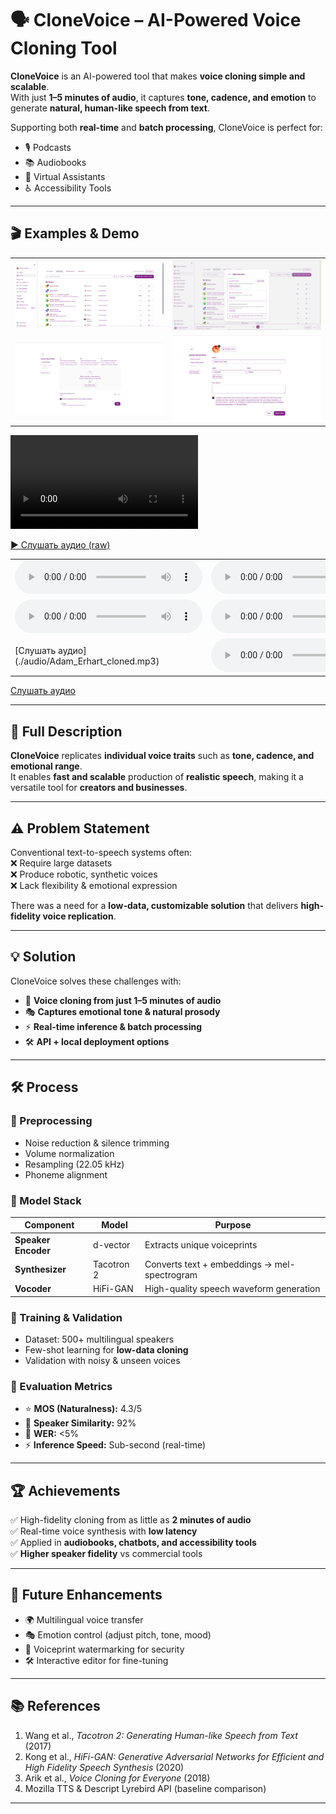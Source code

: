 # 🗣️ CloneVoice – AI-Powered Voice Cloning Tool

**CloneVoice** is an AI-powered tool that makes **voice cloning simple and scalable**.  
With just **1–5 minutes of audio**, it captures **tone, cadence, and emotion** to generate **natural, human-like speech from text**.

Supporting both **real-time** and **batch processing**, CloneVoice is perfect for:
- 🎙️ Podcasts
- 📚 Audiobooks
- 🤖 Virtual Assistants
- ♿ Accessibility Tools

---

## 🎬 Examples & Demo

<table>
    <tbody>
        <tr>
            <td>
                <img src="./img/img-1.png" alt="img" />
            </td>
            <td>
                <img src="./img/img-2.png" alt="img" />
            </td>
        </tr>
        <tr>
            <td>
                <img src="./img/img-3.png" alt="img" />
            </td>
            <td>
                <img src="./img/img-4.png" alt="img" />
            </td>
        </tr>
    </tbody>
</table>



<div style="width: 500px;">
<video src="https://github.com/user-attachments/assets/e1c3f17a-30af-4448-b11c-57309c440c6d" controls preload>
    Your browser does not support the video tag.
</video>
</div>

[▶️ Слушать аудио (raw)](https://raw.githubusercontent.com/vanoe/CloneVoice/master/audio/Adam_Erhart_cloned.mp3)

<table>
    <tbody>
        <tr>
            <td>
                <audio controls>
                  <source src="https://github.com/user-attachments/assets/ba83e5e5-5b65-4bdd-9dc5-a45ca0551db6"  type="audio/mpeg">
                    Your browser does not support the audio element.
                </audio>
            </td>
            <td>
                <audio controls>
                  <source src="./audio/Adam_Erhart_cloned.mp3" type="audio/mpeg">
                    Your browser does not support the audio element.
                </audio>
            </td>
        </tr>
        <tr>
            <td>
                <audio controls>
                  <source src="https://github.com/user-attachments/files/21934776/Adam_Erhart_cloned.mp3"  type="audio/mpeg">
                    Your browser does not support the audio element.
                </audio>
            </td>
            <td>
                <audio controls>
                  <source src="https://raw.githubusercontent.com/vanoe/CloneVoice/master/audio/Adam_Erhart_cloned.mp3" type="audio/mpeg">
                    Your browser does not support the audio element.
                </audio>
            </td>
        </tr>
        <tr>
            <td>
                [Слушать аудио](./audio/Adam_Erhart_cloned.mp3)
            </td>
            <td>
                <audio controls>
                  <source src="https://raw.githubusercontent.com/vanoe/CloneVoice/master/audio/Adam_Erhart_cloned.mp3" type="audio/mpeg">
                    Your browser does not support the audio element.
                </audio>
            </td>
        </tr>
    </tbody>
</table>

[Слушать аудио](./audio/Adam_Erhart_cloned.mp3)


---

## 📝 Full Description

**CloneVoice** replicates **individual voice traits** such as **tone, cadence, and emotional range**.  
It enables **fast and scalable** production of **realistic speech**, making it a versatile tool for **creators and businesses**.

---

## ⚠️ Problem Statement

Conventional text-to-speech systems often:  
❌ Require large datasets  
❌ Produce robotic, synthetic voices  
❌ Lack flexibility & emotional expression

There was a need for a **low-data, customizable solution** that delivers **high-fidelity voice replication**.

---

## 💡 Solution

CloneVoice solves these challenges with:

- 🎤 **Voice cloning from just 1–5 minutes of audio**
- 🎭 **Captures emotional tone & natural prosody**
- ⚡ **Real-time inference & batch processing**
- 🛠️ **API + local deployment options**

---

## 🛠️ Process

### 🔹 Preprocessing
- Noise reduction & silence trimming
- Volume normalization
- Resampling (22.05 kHz)
- Phoneme alignment

### 🔹 Model Stack
| Component         | Model         | Purpose |
|------------------|--------------|---------|
| **Speaker Encoder** | d-vector     | Extracts unique voiceprints |
| **Synthesizer**     | Tacotron 2   | Converts text + embeddings → mel-spectrogram |
| **Vocoder**         | HiFi-GAN     | High-quality speech waveform generation |

### 🔹 Training & Validation
- Dataset: 500+ multilingual speakers
- Few-shot learning for **low-data cloning**
- Validation with noisy & unseen voices

### 🔹 Evaluation Metrics
- ⭐ **MOS (Naturalness):** 4.3/5
- 👤 **Speaker Similarity:** 92%
- 📝 **WER:** <5%
- ⚡ **Inference Speed:** Sub-second (real-time)

---

## 🏆 Achievements

✅ High-fidelity cloning from as little as **2 minutes of audio**  
✅ Real-time voice synthesis with **low latency**  
✅ Applied in **audiobooks, chatbots, and accessibility tools**  
✅ **Higher speaker fidelity** vs commercial tools

---

## 🔮 Future Enhancements

- 🌍 Multilingual voice transfer
- 🎭 Emotion control (adjust pitch, tone, mood)
- 🔐 Voiceprint watermarking for security
- 🛠️ Interactive editor for fine-tuning

---

## 📚 References

1. Wang et al., *Tacotron 2: Generating Human-like Speech from Text* (2017)
2. Kong et al., *HiFi-GAN: Generative Adversarial Networks for Efficient and High Fidelity Speech Synthesis* (2020)
3. Arik et al., *Voice Cloning for Everyone* (2018)
4. Mozilla TTS & Descript Lyrebird API (baseline comparison)

---
